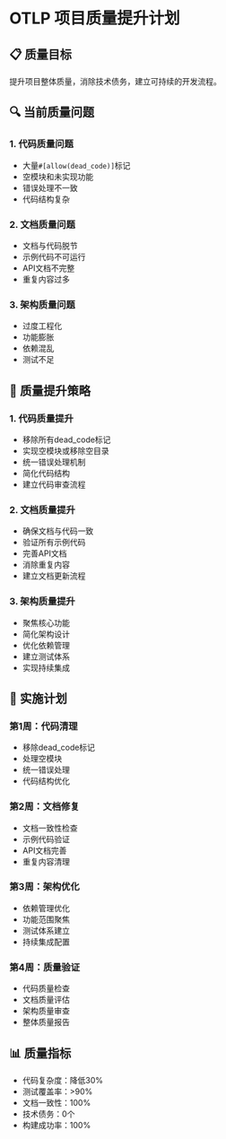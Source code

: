 # OTLP 项目质量提升计划

## 📋 质量目标

提升项目整体质量，消除技术债务，建立可持续的开发流程。

## 🔍 当前质量问题

### 1. 代码质量问题

- 大量`#[allow(dead_code)]`标记
- 空模块和未实现功能
- 错误处理不一致
- 代码结构复杂

### 2. 文档质量问题

- 文档与代码脱节
- 示例代码不可运行
- API文档不完整
- 重复内容过多

### 3. 架构质量问题

- 过度工程化
- 功能膨胀
- 依赖混乱
- 测试不足

## 🎯 质量提升策略

### 1. 代码质量提升

- 移除所有dead_code标记
- 实现空模块或移除空目录
- 统一错误处理机制
- 简化代码结构
- 建立代码审查流程

### 2. 文档质量提升

- 确保文档与代码一致
- 验证所有示例代码
- 完善API文档
- 消除重复内容
- 建立文档更新流程

### 3. 架构质量提升

- 聚焦核心功能
- 简化架构设计
- 优化依赖管理
- 建立测试体系
- 实现持续集成

## 🚀 实施计划

### 第1周：代码清理

- 移除dead_code标记
- 处理空模块
- 统一错误处理
- 代码结构优化

### 第2周：文档修复

- 文档一致性检查
- 示例代码验证
- API文档完善
- 重复内容清理

### 第3周：架构优化

- 依赖管理优化
- 功能范围聚焦
- 测试体系建立
- 持续集成配置

### 第4周：质量验证

- 代码质量检查
- 文档质量评估
- 架构质量审查
- 整体质量报告

## 📊 质量指标

- 代码复杂度：降低30%
- 测试覆盖率：>90%
- 文档一致性：100%
- 技术债务：0个
- 构建成功率：100%
